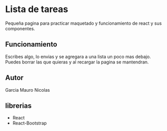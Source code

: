 # Lista de tareas

Pequeña pagina para practicar maquetado y funcionamiento de react y sus componentes.

## Funcionamiento

Escribes algo, lo envias y se agregara a una lista un poco mas debajo.
Puedes borrar las que quieras y al recargar la pagina se mantendran.

## Autor
Garcia Mauro Nicolas

 ## librerias
- React
- React-Bootstrap

